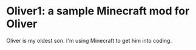 # Oliver1: a sample Minecraft mod for Oliver

Oliver is my oldest son. I'm using Minecraft to get him into coding.